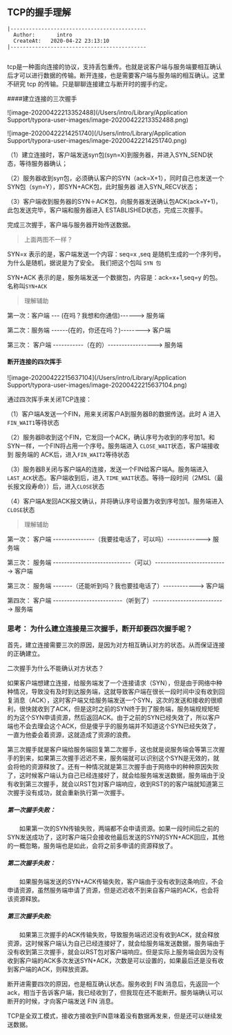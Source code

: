 ## TCP的握手理解

```
|--------------------------------------------
  Author:       intro                        
  CreateAt:   2020-04-22 23:13:10          
|--------------------------------------------
  
```

tcp是一种面向连接的协议，支持丢包重传。也就是说客户端与服务端要相互确认后才可以进行数据的传输。断开连接，也是需要客户端与服务端的相互确认。这里不研究 tcp 的传输。只是聊聊连接建立与断开时的握手约定。

####建立连接的三次握手

![image-20200422213352488](/Users/intro/Library/Application Support/typora-user-images/image-20200422213352488.png)

![image-20200422214251740](/Users/intro/Library/Application Support/typora-user-images/image-20200422214251740.png)

（1）建立连接时，客户端发送syn包(syn=X)到服务器，并进入SYN_SEND状态，等待服务器确认；

（2）服务器收到syn包，必须确认客户的SYN（ack=X+1），同时自己也发送一个SYN包（syn=Y），即SYN+ACK包，此时服务器 进入SYN_RECV状态；

（3）客户端收到服务器的SYN＋ACK包，向服务器发送确认包ACK(ack=Y+1)，此包发送完毕，客户端和服务器进入 ESTABLISHED状态，完成三次握手。 

完成三次握手，客户端与服务器开始传送数据。

> 上面两图不一样？

  SYN=x 表示的是，客户端发送一个内容：seq=x  ,seq 是随机生成的一个序列号。为什么是随机，据说是为了安全。 我们把这个包叫 `SYN 包`

SYN+ACK 表示的是，服务端发送一个数据包，内容是：ack=x+1,seq=y 的包。名称叫`SYN+ACK`

> 理解辅助

   第一次：客户端 --- (在吗？我想和你通信)------>  服务端

   第二次：服务端 ------(在的，你还在吗？)--------> 客户端

   第三次： 客户端 -----------（在的）----------------->  服务端



#### 断开连接的四次挥手

![image-20200422215637104](/Users/intro/Library/Application Support/typora-user-images/image-20200422215637104.png)

通过四次挥手来关闭TCP连接：

（1）客户端A发送一个FIN，用来关闭客户A到服务器B的数据传送。此时 A 进入 `FIN_WAIT1`等待状态

（2）服务器B收到这个FIN，它发回一个ACK，确认序号为收到的序号加1。和SYN一样，一个FIN将占用一个序号。服务端进入 `CLOSE_WAIT`状态，客户端接收到 服务端的 ACK后，进入`FIN_WAIT2`等待状态

（3）服务器B关闭与客户端A的连接，发送一个FIN给客户端A。服务端进入`LAST_ACK`状态。客户端收到后，进入 `TIME_WAIT`状态。等待一段时间（2MSL（最长报文段寿命））后，进入`CLOSE`状态

（4）客户端A发回ACK报文确认，并将确认序号设置为收到序号加1。服务端进入`CLOSE`状态

> 理解辅助

第一次：  客户端 ---------------（我要挂电话了，可以吗）-------------> 服务端

第三次：  服务端 ----------------------------（可以）--------------------------> 客户端

第三次：  服务端 -------（还能听到吗？我也要挂电话了）------------> 客户端

第四次：  客户端 -------------------------（听到了）--------------------------> 服务端



### 思考： 为什么建立连接是三次握手，断开却要四次握手呢？

首先，建立连接需要三次的原因，是因为对方相互确认对方的状态。从而保证连接的正确建立。

二次握手为什么不能确认对方状态？

如果客户端想建立连接，给服务端发了一个连接请求（SYN），但是由于网络中种种情况，导致没有及时到达服务端，这就导致客户端在很长一段时间中没有收到回复消息（ACK），这时客户端又给服务端发送一个SYN，这次的发送和接收的很顺利，很快就收到了ACK，但是这时之前的SYN终于到了服务端，服务端规规矩矩的为这个SYN申请资源，然后返回ACK。由于之前的SYN已经失效了，所以客户端也不会去理会这个ACK，但是傻乎乎的服务端并不知道这个SYN已经失效了，一直为他委会着资源，这就造成了资源的浪费。

第三次握手就是客户端给服务端回复第二次握手，这也就是说服务端会等第三次握手的到来，如果第三次握手迟迟不来，服务端就可以识别这个SYN是无效的，就会将他的资源释放了。还有一种情况就是第三次握手由于网络中的种种原因失败了，这时候客户端认为自己已经连接好了，就会给服务端发送数据，服务端由于没有收到第三次握手，就会以RST包对客户端响应，收到RST的的客户端就知道第三次握手没有成功，就会重新执行第一次握手。

##### 第一次握手失败：
  如果第一次的SYN传输失败，两端都不会申请资源。如果一段时间后之前的SYN发送成功了，这时客户端只会接收他最后发送的SYN的SYN+ACK回应，其他的一概忽略，服务端也是如此，会将之前多申请的资源释放了。

##### 第二次握手失败：
  如果服务端发送的SYN+ACK传输失败，客户端由于没有收到这条响应，不会申请资源，虽然服务端申请了资源，但是迟迟收不到来自客户端的ACK，也会将该资源释放。

##### 第三次握手失败:
  如果第三次握手的ACK传输失败，导致服务端迟迟没有收到ACK，就会释放资源，这时候客户端认为自己已经连接好了，就会给服务端发送数据，服务端由于没有收到第三次握手，就会以RST包对客户端响应。但是实际上服务端会因为没有收到客户端的ACK多次发送SYN+ACK，次数是可以设置的，如果最后还是没有收到客户端的ACK，则释放资源。



断开进需要四次的原因，也是相互确认状态。服务收到 FIN 消息后，先返回一个 ack，相当于告诉客户端，我已经收到了，但我现在还不能断开。服务端确认可以断开的时候，才向客户端发送 FIN 消息。

TCP是全双工模式，接收方接收到FIN意味着没有数据再发来，但是还可以继续发送数据。